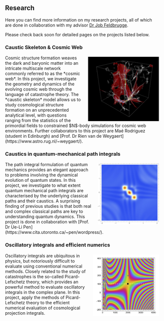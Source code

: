 ## Research

Here you can find more information on my research projects, all of which are done in collaboration with my advisor [Dr Job Feldbrugge](https://jfeldbrugge.github.io).

Please check back soon for detailed pages on the projects listed below.

### Caustic Skeleton & Cosmic Web

<div style="position: relative; min-height: 210px;">
<div style="text-align: right; display: inline-block; float: right;">
<img src="./contents/figures/fig-caustic_skeleton.jpeg" style="height: 210px; width: auto; margin-left: 20px; padding-top: 5px">
</div>
Cosmic structure formation weaves the dark and baryonic matter into an intricate multiscale network commonly referred to as the *cosmic web*. In this project, we investigate the geometry and dynamics of the evolving cosmic web through the language of catastrophe theory. The *caustic skeleton* model allows us to study cosmological structure formation on an unprecedented analytical level, with questions ranging from the statistics of the primordial fields to constrained $N$-body simulations for cosmic web environments. Further collaborators to this project are Maé Rodriguez (student in Edinburgh) and [Prof. Dr Rien van de Weygaert](https://www.astro.rug.nl/~weygaert/).
</div>

### Caustics in quantum-mechanical path integrals

<div style="position: relative; min-height: 200px;">
<div style="text-align: right; display: inline-block; float: right;">
<img src="./contents/figures/fig-qm_propagator.jpeg" style="height: 200px; width: auto; margin-left: 20px; padding-top: 5px">
</div>
The path integral formulation of quantum mechanics provides an elegant approach to problems involving the dynamical evolution of quantum states. In this project, we investigate to what extent quantum mechanical path integrals are characterised by the underlying classical paths and their caustics. A surprising finding of previous studies is that both real and complex classical paths are key to understanding quantum dynamics. This project is done in collaboration with [Prof. Dr Ue-Li Pen](https://www.cita.utoronto.ca/~pen/wordpress/).
</div>

### Oscillatory integrals and efficient numerics

<div style="position: relative; min-height: 200px;">
<div style="text-align: right; display: inline-block; float: right;">
<img src="./contents/figures/fig-hankel_integrand.jpeg" style="height: 200px; width: auto; margin-left: 20px; padding-top: 5px">
</div>
Oscillatory integrals are ubiquitous in physics, but notoriously difficult to evaluate using conventional numerical methods. Closely related to the study of catastrophes is the so-called Picard-Lefschetz theory, which provides an powerful method to evaluate oscillatory integrals in the complex plane. In this project, apply the methods of Picard-Lefschetz theory to the efficient numerical evaluation of cosmological projection integrals.
</div>
